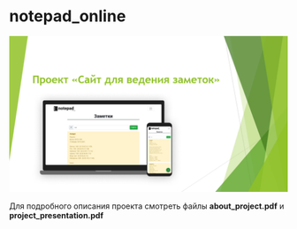 # notepad_online

![notepad_online](./about_img.png)

Для подробного описания проекта смотреть файлы **about_project.pdf** и **project_presentation.pdf**